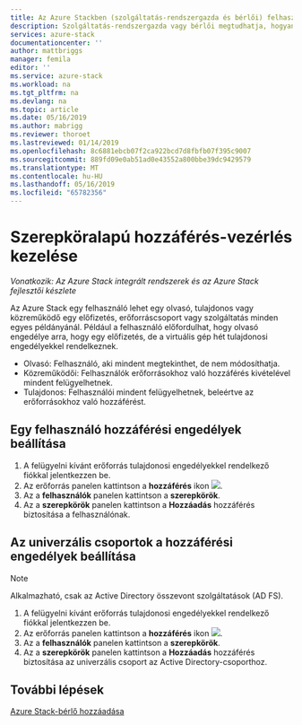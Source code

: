 ```yaml
---
title: Az Azure Stackben (szolgáltatás-rendszergazda és bérlői) felhasználónként-erőforrások kezelése |} A Microsoft Docs
description: Szolgáltatás-rendszergazda vagy bérlői megtudhatja, hogyan kezelheti az RBAC-engedélyek.
services: azure-stack
documentationcenter: ''
author: mattbriggs
manager: femila
editor: ''
ms.service: azure-stack
ms.workload: na
ms.tgt_pltfrm: na
ms.devlang: na
ms.topic: article
ms.date: 05/16/2019
ms.author: mabrigg
ms.reviewer: thoroet
ms.lastreviewed: 01/14/2019
ms.openlocfilehash: 8c6881ebcb07f2ca922bcd7d8fbfb07f395c9007
ms.sourcegitcommit: 889fd09e0ab51ad0e43552a800bbe39dc9429579
ms.translationtype: MT
ms.contentlocale: hu-HU
ms.lasthandoff: 05/16/2019
ms.locfileid: "65782356"
---
```

# <a name="manage-role-based-access-control"></a>Szerepköralapú hozzáférés-vezérlés kezelése

*Vonatkozik: Az Azure Stack integrált rendszerek és az Azure Stack fejlesztői készlete*

Az Azure Stack egy felhasználó lehet egy olvasó, tulajdonos vagy közreműködő egy előfizetés, erőforráscsoport vagy szolgáltatás minden egyes példányánál. Például a felhasználó előfordulhat, hogy olvasó engedélye arra, hogy egy előfizetés, de a virtuális gép hét tulajdonosi engedélyekkel rendelkeznek.

 - Olvasó: Felhasználó, aki mindent megtekinthet, de nem módosíthatja.
 - Közreműködői: Felhasználók erőforrásokhoz való hozzáférés kivételével mindent felügyelhetnek.
 - Tulajdonos: Felhasználói mindent felügyelhetnek, beleértve az erőforrásokhoz való hozzáférést.

## <a name="set-access-permissions-for-a-user"></a>Egy felhasználó hozzáférési engedélyek beállítása

1. A felügyelni kívánt erőforrás tulajdonosi engedélyekkel rendelkező fiókkal jelentkezzen be.
2. Az erőforrás panelen kattintson a **hozzáférés** ikon ![](media/azure-stack-manage-permissions/image1.png).
3. Az a **felhasználók** panelen kattintson a **szerepkörök**.
4. Az a **szerepkörök** panelen kattintson a **Hozzáadás** hozzáférés biztosítása a felhasználónak.

## <a name="set-access-permissions-for-a-universal-group"></a>Az univerzális csoportok a hozzáférési engedélyek beállítása 

> [!Note]
> Alkalmazható, csak az Active Directory összevont szolgáltatások (AD FS).

1. A felügyelni kívánt erőforrás tulajdonosi engedélyekkel rendelkező fiókkal jelentkezzen be.
2. Az erőforrás panelen kattintson a **hozzáférés** ikon ![](media/azure-stack-manage-permissions/image1.png).
3. Az a **felhasználók** panelen kattintson a **szerepkörök**.
4. Az a **szerepkörök** panelen kattintson a **Hozzáadás** hozzáférés biztosítása az univerzális csoport az Active Directory-csoporthoz.

## <a name="next-steps"></a>További lépések

[Azure Stack-bérlő hozzáadása](azure-stack-add-new-user-aad.md)